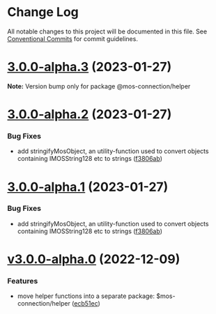 # Change Log

All notable changes to this project will be documented in this file.
See [Conventional Commits](https://conventionalcommits.org) for commit guidelines.

# [3.0.0-alpha.3](https://github.com/nrkno/sofie-mos-connection/compare/v3.0.0-alpha.2...v3.0.0-alpha.3) (2023-01-27)

**Note:** Version bump only for package @mos-connection/helper





# [3.0.0-alpha.2](https://github.com/nrkno/sofie-mos-connection/compare/v3.0.0-alpha.0...v3.0.0-alpha.2) (2023-01-27)


### Bug Fixes

* add stringifyMosObject, an utility-function used to convert objects containing IMOSString128 etc to strings ([f3806ab](https://github.com/nrkno/sofie-mos-connection/commit/f3806ab4e72a02b450e91ab19fbbfca34c605caa))





# [3.0.0-alpha.1](https://github.com/nrkno/sofie-mos-connection/compare/v3.0.0-alpha.0...3.0.0-alpha.1) (2023-01-27)


### Bug Fixes

* add stringifyMosObject, an utility-function used to convert objects containing IMOSString128 etc to strings ([f3806ab](https://github.com/nrkno/sofie-mos-connection/commit/f3806ab4e72a02b450e91ab19fbbfca34c605caa))





# [v3.0.0-alpha.0](https://github.com/nrkno/sofie-mos-connection/compare/2.0.1...v3.0.0-alpha.0) (2022-12-09)

### Features

- move helper functions into a separate package: $mos-connection/helper ([ecb51ec](https://github.com/nrkno/sofie-mos-connection/commit/ecb51ec3ca26c15a61fd629e59265345c247f82e))
